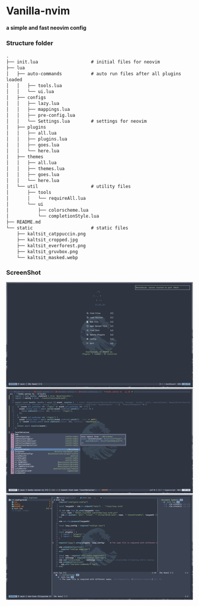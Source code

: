 # Vanilla-nvim

#### a simple and fast neovim config

### Structure folder


```
.
├── init.lua                    # initial files for neovim
├── lua
│   ├── auto-commands           # auto run files after all plugins loaded
│   │   ├── tools.lua
│   │   └── ui.lua
│   ├── configs
│   │   ├── lazy.lua
│   │   ├── mappings.lua
│   │   ├── pre-config.lua
│   │   └── Settings.lua        # settings for neovim
│   ├── plugins
│   │   ├── all.lua
│   │   ├── plugins.lua
│   │   ├── goes.lua
│   │   └── here.lua
│   ├── themes
│   │   ├── all.lua
│   │   ├── themes.lua
│   │   ├── goes.lua
│   │   └── here.lua
│   └── util                    # utility files
│       ├── tools
│       │   └── requireAll.lua
│       └── ui
│           ├── colorscheme.lua
│           └── completionStyle.lua
├── README.md
└── static                      # static files
    ├── kaltsit_catppuccin.png
    ├── kaltsit_cropped.jpg
    ├── kaltsit_everforest.png
    ├── kaltsit_gruvbox.png
    └── kaltsit_masked.webp
```

### ScreenShot

![dashboard](./static/screenshot/dashboard.png)
![codeEditor](./static/screenshot/code.png)
![tools](./static/screenshot/tools.png)

